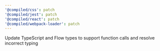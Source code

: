 ```yaml
---
'@compiled/css': patch
'@compiled/jest': patch
'@compiled/react': patch
'@compiled/webpack-loader': patch
---
```


Update TypeScript and Flow types to support function calls and resolve incorrect typing
